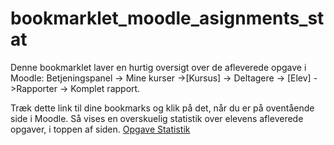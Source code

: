# bookmarklet_moodle_asignments_stat
Denne bookmarklet laver en hurtig oversigt over de afleverede opgave i Moodle: Betjeningspanel -> Mine kurser ->[Kursus] -> Deltagere -> [Elev] ->Rapporter -> Komplet rapport.

Træk dette link til dine bookmarks og klik på det, når du er på oventående side i Moodle. Så vises en overskuelig statistik over elevens afleverede opgaver, i toppen af siden.
[Opgave Statistik](javascript:(function()%7Bvar%20student%20%3D%20%24('.page-header-headings%20h2').text()%3Bvar%20opgaveresult%20%3D%20%5B%5D%3Bvar%20alleOpgaver%20%3D%20%24('.submissionstatustable')%3Bvar%20antalOpgaver%20%3D%20alleOpgaver.length%3Bvar%20antalAfleverede%20%3D%20%24('.submissionstatussubmitted').length%3Bvar%20afleveringsprocent%20%3D%20Math.floor((antalAfleverede%20%2F%20antalOpgaver)%20*%20100)%3B%24('.submissionstatustable').parent('ul').prev('h4').each(function%20(index)%20%7Blet%20obj%20%3D%20%7B%7D%3Bobj.titel%20%3D%20%24(this).text()%3Blet%20findSubmitted%20%3D%20%24(alleOpgaver%5Bindex%5D).find('.submissionstatussubmitted')%3Bif%20(findSubmitted.length%20%3C%201)%20%7Bobj.afleveret%20%3D%20'Nej'%3B%7D%20else%20%7Bobj.afleveret%20%3D%20'Ja'%3B%7Dopgaveresult.push(obj)%3B%7D)%3Bopgaveresult%3Bfunction%20makeInfo()%20%7Bvar%20infoText%20%3D%20'%3Ch3%3E'%20%2B%20student%20%2B%20'%20har%20afleveret%20'%20%2B%20antalAfleverede%20%2B%20'%20ud%20af%20'%20%2B%20antalOpgaver%20%2B%20'%20opgaver.%3C%2Fh3%3E'%3BinfoText%20%2B%3D%20'%3Ch4%3EAfleveringsprocenten%20er%20derfor%20p%C3%A5%20'%20%2B%20afleveringsprocent%20%2B%20'%25.%3C%2Fh4%3E'%3BinfoText%20%2B%3D%20'%3Cb%3EOpgaver%20udf%C3%B8rt%3A%3C%2Fb%3E%3Cbr%3E'%3BinfoText%20%2B%3D%20'%3Cul%3E'%3Bfor%20(var%20i%20%3D%200%3B%20i%20%3C%20opgaveresult.length%3B%20i%2B%2B)%20%7BinfoText%20%2B%3D%20'%3Cli%3E'%3Blet%20color%20%3D%20opgaveresult%5Bi%5D.afleveret%20%3D%3D%20'Ja'%20%3F%20'green'%20%3A%20'red'%3BinfoText%20%2B%3D%20opgaveresult%5Bi%5D.titel%20%2B%20'%20%3A%20%3Cb%20style%3D%22color%3A'%20%2B%20color%20%2B%20'%22%3E'%20%2B%20opgaveresult%5Bi%5D.afleveret%20%2B%20'%3C%2Fb%3E'%3BinfoText%20%2B%3D%20'%3C%2Fli%3E'%3B%7DinfoText%20%2B%3D%20'%3C%2Ful%3E'%3Bvar%20infodiv%20%3D%20%24('%3Cdiv%20id%3D%22opgaveinfo%22%3E%3C%2Fdiv%3E')%3Binfodiv.css(%7B%20'background-color'%3A%20'%23FFF'%2C%20'padding'%3A%20'20px'%2C%20'margin-bottom'%3A%20'30px'%20%7D)%3Binfodiv.html(infoText)%3Binfodiv.insertBefore(%24('.page-context-header'))%3B%7DmakeInfo()%7D)())
